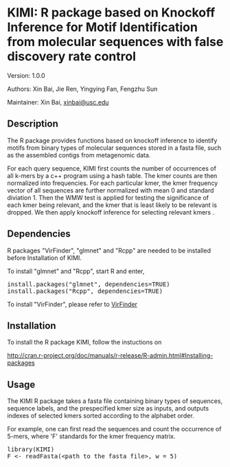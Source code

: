 # KIMI: R package based on Knockoff Inference for Motif Identification from molecular sequences with false discovery rate control 

Version: 1.0.0

Authors: Xin Bai, Jie Ren, Yingying Fan, Fengzhu Sun

Maintainer: Xin Bai, <xinbai@usc.edu>

## Description

The R package provides functions based on knockoff inference to identify motifs from binary types of molecular sequences stored in a fasta file, such as the assembled contigs from metagenomic data. 

For each query sequence, KIMI first counts  the number of occurrences of all k-mers by a c++ program using a hash table. The kmer counts are then normalized into frequencies. For each particular kmer, 
the kmer frequency vector of all sequences are further normalized with mean 0 and standard diviation 1. Then the WMW test is applied for testing the significance of each kmer being relevant, and
the kmer that is least likely to be relevant is dropped. We then apply knockoff inference for selecting relevant kmers . 

## Dependencies

R packages "VirFinder", "glmnet" and "Rcpp" are needed to be installed before Installation of KIMI.

To install "glmnet" and "Rcpp", start R and enter,

<pre>
install.packages("glmnet", dependencies=TRUE)
install.packages("Rcpp", dependencies=TRUE)
</pre>

To install "VirFinder", please refer to 
[VirFinder](https://github.com/jessieren/VirFinder)

## Installation

To install the R package KIMI, follow the instuctions on

<http://cran.r-project.org/doc/manuals/r-release/R-admin.html#Installing-packages>

## Usage

The KIMI R package takes a fasta file containing binary types of sequences, sequence labels, and the prespecified kmer size as inputs, and outputs indexes of selected kmers sorted according to the alphabet order.

For example, one can first read the sequences and count the occurrence of 5-mers, where 'F' standards for the kmer frequency matrix.

<pre>
library(KIMI)
F <- readFasta(&lt;path_to_the_fasta_file&gt;, w = 5)
</pre>
